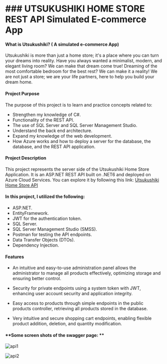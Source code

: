 # ### UTSUKUSHIKI HOME STORE REST API Simulated E-commerce App

####  **What is Utsukushiki?** ( A simulated e-commerce App)

Utsukushiki is more than just a home store; it's a place where you can turn your dreams into reality. Have you always wanted a minimalist, modern, and elegant living room? We can make that dream come true! Dreaming of the most comfortable bedroom for the best rest? We can make it a reality! We are not just a store; we are your life partners, here to help you build your dream home.

#### **Project Purpose**

The purpose of this project is to learn and practice concepts related to:

- Strengthen my knowledge of C#.
- Functionality  of the REST API.
- The use of SQL Server and SQL Server Management Studio.
- Understand the back end architecture.
- Expand my knowledge of the web development.
- How Azure works and how to deploy a server for the database, the database, and the REST API application.

#### **Project Description**

This project represents the server side of the Utsukushiki Home Store Application. It is an ASP.NET REST API built on .NET6 and deployed on Azure Cloud Services. You can explore it by following this link: [Utsukushiki Home Store API](utsukushiki-ecommerce-project.azurewebsites.net/swagger "Utsukushiki Home Store API")

#### **In this project, I utilized the following:**

-  ASP.NET. 
-  EntityFramework.
- JWT for the authentication token.
-  SQL Server.
- SQL Server Management Studio (SMSS).
- Postman for testing the API endpoints.
- Data Transfer Objects (DTOs).
- Dependency Injection. 

#### **Features**

- An intuitive and easy-to-use administration panel allows the administrator to manage all products effectively, optimizing storage and ensuring better control. 

- Security for private endpoints using a system token with JWT, enhancing user account security and application integrity.

- Easy access to products through simple endpoints in the public products controller, retrieving all products stored in the database.

-  Very intuitive and secure shopping cart endpoints, enabling flexible product addition, deletion, and quantity modification. 

#### **Some screen shots of the swagger page: **


![api1](https://github.com/ManeRdz/Utsukushiki-Server/assets/135761295/f7c3acd2-b73d-46e9-b351-5540fa5e4b7d)

![api2](https://github.com/ManeRdz/Utsukushiki-Server/assets/135761295/34f13b68-0eab-43ef-b72e-1c8053af3933)
